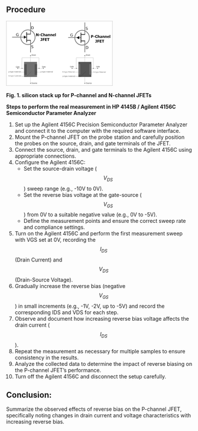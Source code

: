 ## Procedure

<img src="images/peq.jpg"  />
  
**Fig. 1. silicon stack up for P-channel and N-channel JFETs**

  
**Steps to perform the real measurement in HP 4145B / Agilent 4156C Semiconductor Parameter Analyzer**  

1.  Set up the Agilent 4156C Precision Semiconductor Parameter Analyzer and connect it to the computer with the required software interface.
2.  Mount the P-channel JFET on the probe station and carefully position the probes on the source, drain, and gate terminals of the JFET.
3.  Connect the source, drain, and gate terminals to the Agilent 4156C using appropriate connections.
4.  Configure the Agilent 4156C:
    *   Set the source-drain voltage ($$V_{DS}$$) sweep range (e.g., -10V to 0V).
    *   Set the reverse bias voltage at the gate-source ($$V_{GS}$$) from 0V to a suitable negative value (e.g., 0V to -5V).
    *   Define the measurement points and ensure the correct sweep rate and compliance settings.
5.  Turn on the Agilent 4156C and perform the first measurement sweep with VGS set at 0V, recording the $$I_{DS}$$ (Drain Current) and $$V_{DS}$$ (Drain-Source Voltage).
6.  Gradually increase the reverse bias (negative $$V_{GS}$$) in small increments (e.g., -1V, -2V, up to -5V) and record the corresponding IDS and VDS for each step.
7.  Observe and document how increasing reverse bias voltage affects the drain current ($$I_{DS}$$).
8.  Repeat the measurement as necessary for multiple samples to ensure consistency in the results.
9.  Analyze the collected data to determine the impact of reverse biasing on the P-channel JFET’s performance.
10.  Turn off the Agilent 4156C and disconnect the setup carefully.

Conclusion:
-----------

Summarize the observed effects of reverse bias on the P-channel JFET, specifically noting changes in drain current and voltage characteristics with increasing reverse bias.
